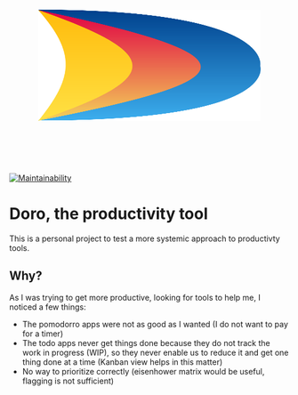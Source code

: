 <h1 align="center">
	<br>
	<img width="400" height="200" src="resources/logo.svg" alt="doro">
	<br>
	<br>
	<br>
</h1>

[![Maintainability](https://api.codeclimate.com/v1/badges/cce529b6be575de41865/maintainability)](https://codeclimate.com/github/gabjauf/doro/maintainability)

# Doro, the productivity tool

This is a personal project to test a more systemic approach to productivty tools.

## Why?

As I was trying to get more productive, looking for tools to help me, I noticed a few things:

- The pomodorro apps were not as good as I wanted (I do not want to pay for a timer)
- The todo apps never get things done because they do not track the work in progress (WIP), so they never enable us to reduce it and get one thing done at a time (Kanban view helps in this matter)
- No way to prioritize correctly (eisenhower matrix would be useful, flagging is not sufficient)
